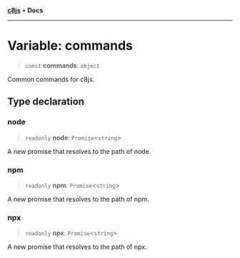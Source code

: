 [**c8js**](../README.md) • **Docs**

***

# Variable: commands

> `const` **commands**: `object`

Common commands for c8js.

## Type declaration

### node

> `readonly` **node**: `Promise`\<`string`\>

A new promise that resolves to the path of node.

### npm

> `readonly` **npm**: `Promise`\<`string`\>

A new promise that resolves to the path of npm.

### npx

> `readonly` **npx**: `Promise`\<`string`\>

A new promise that resolves to the path of npx.
